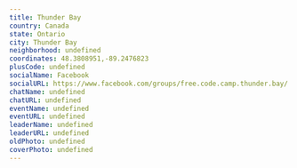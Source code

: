 ```yaml
---
title: Thunder Bay
country: Canada
state: Ontario
city: Thunder Bay
neighborhood: undefined
coordinates: 48.3808951,-89.2476823
plusCode: undefined
socialName: Facebook
socialURL: https://www.facebook.com/groups/free.code.camp.thunder.bay/
chatName: undefined
chatURL: undefined
eventName: undefined
eventURL: undefined
leaderName: undefined
leaderURL: undefined
oldPhoto: undefined
coverPhoto: undefined
---
```

